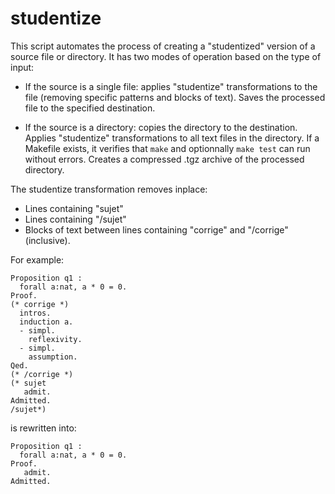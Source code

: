# studentize

This script automates the process of creating a "studentized" version
of a source file or directory. It has two modes of operation based on
the type of input:

- If the source is a single file: applies "studentize" transformations
to the file (removing specific patterns and blocks of text).  Saves
the processed file to the specified destination.

- If the source is a directory: copies the directory to the
destination. Applies "studentize" transformations to all text files in
the directory.  If a Makefile exists, it verifies that `make` and
optionnally `make test` can run without errors. Creates a compressed
.tgz archive of the processed directory.

The studentize transformation removes inplace:
- Lines containing "sujet"
- Lines containing "/sujet"
- Blocks of text between lines containing "corrige" and "/corrige" (inclusive).

For example: 

```coq
Proposition q1 :
  forall a:nat, a * 0 = 0.
Proof.
(* corrige *)
  intros.
  induction a.
  - simpl.
    reflexivity.
  - simpl.
    assumption.
Qed.
(* /corrige *)
(* sujet
   admit.
Admitted.
/sujet*)
```

is rewritten into:

```coq
Proposition q1 :
  forall a:nat, a * 0 = 0.
Proof.
   admit.
Admitted.
```